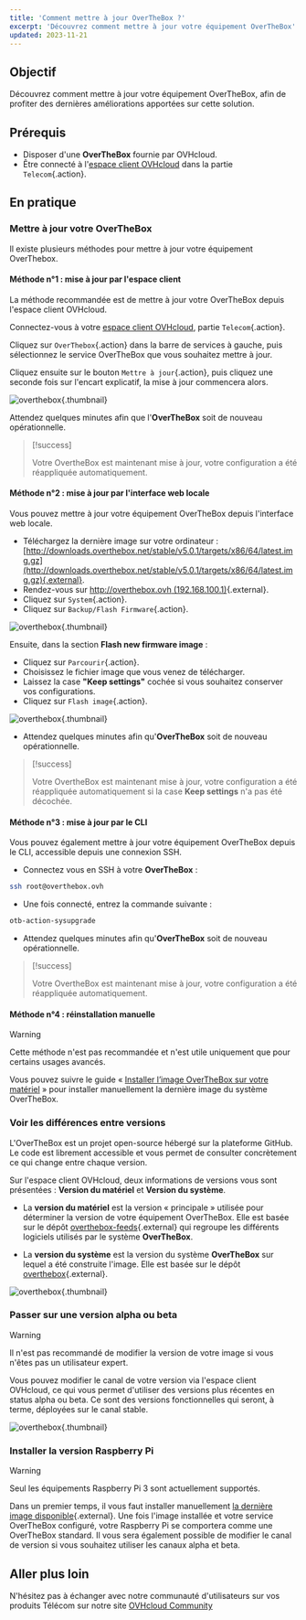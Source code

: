 ```yaml
---
title: 'Comment mettre à jour OverTheBox ?'
excerpt: 'Découvrez comment mettre à jour votre équipement OverTheBox'
updated: 2023-11-21
---
```


## Objectif

Découvrez comment mettre à jour votre équipement OverTheBox, afin de profiter des dernières améliorations apportées sur cette solution.

## Prérequis

- Disposer d'une **OverTheBox** fournie par OVHcloud.
- Être connecté à l'[espace client OVHcloud](https://www.ovh.com/auth?onsuccess=https%3A%2F%2Fwww.ovhtelecom.fr%2Fmanager&ovhSubsidiary=fr)
dans la partie `Telecom`{.action}.

## En pratique

### Mettre à jour votre OverTheBox

Il existe plusieurs méthodes pour mettre à jour votre équipement OverThebox.

#### Méthode n°1 : mise à jour par l'espace client

La méthode recommandée est de mettre à jour votre OverTheBox depuis l'espace client OVHcloud.

Connectez-vous à votre [espace client OVHcloud](https://www.ovh.com/auth?onsuccess=https%3A%2F%2Fwww.ovhtelecom.fr%2Fmanager&ovhSubsidiary=fr), partie `Telecom`{.action}.

Cliquez sur `OverThebox`{.action} dans la barre de services à gauche, puis sélectionnez le service OverTheBox que vous souhaitez mettre à jour.

Cliquez ensuite sur le bouton `Mettre à jour`{.action}, puis cliquez une seconde fois sur l'encart explicatif, la mise à jour commencera alors.

![overthebox](images/upgrade-step1-2022.png){.thumbnail}

Attendez quelques minutes afin que l'**OverTheBox** soit de nouveau opérationnelle.

> [!success]
>
> Votre  OvertheBox  est maintenant mise à jour, votre configuration a été réappliquée automatiquement.
>

#### Méthode n°2 : mise à jour par l'interface web locale

Vous pouvez mettre à jour votre équipement OverTheBox depuis l'interface web locale.

- Téléchargez la dernière image sur votre ordinateur : [http://downloads.overthebox.net/stable/v5.0.1/targets/x86/64/latest.img.gz](http://downloads.overthebox.net/stable/v5.0.1/targets/x86/64/latest.img.gz){.external}.
- Rendez-vous sur [http://overthebox.ovh (192.168.100.1)](http://overthebox.ovh){.external}.
- Cliquez sur `System`{.action}.
- Cliquez sur `Backup/Flash Firmware`{.action}.

![overthebox](images/upgrade-method2-1.png){.thumbnail}

Ensuite, dans la section **Flash new firmware image** :

- Cliquez sur `Parcourir`{.action}.
- Choisissez le fichier image que vous venez de télécharger.
- Laissez la case **"Keep settings"** cochée si vous souhaitez conserver vos configurations.
- Cliquez sur `Flash image`{.action}.

![overthebox](images/upgrade-method2-2.png){.thumbnail}

- Attendez quelques minutes afin qu'**OverTheBox** soit de nouveau opérationnelle.

> [!success]
>
> Votre  OvertheBox  est maintenant mise à jour, votre configuration a été réappliquée automatiquement si la case **Keep settings** n'a pas été décochée.
>

#### Méthode n°3 : mise à jour par le CLI

Vous pouvez également mettre à jour votre équipement OverTheBox depuis le CLI, accessible depuis une connexion SSH.

- Connectez vous en SSH à votre **OverTheBox** :

```bash
ssh root@overthebox.ovh
```

- Une fois connecté, entrez la commande suivante :

```bash
otb-action-sysupgrade
```

- Attendez quelques minutes afin qu'**OverTheBox** soit de nouveau opérationnelle.

> [!success]
>
> Votre  OvertheBox  est maintenant mise à jour, votre configuration a été réappliquée automatiquement.
>

#### Méthode n°4 : réinstallation manuelle

> [!warning]
>
> Cette méthode n'est pas recommandée et n'est utile uniquement que pour certains usages avancés.
>

Vous pouvez suivre le guide « [Installer l’image OverTheBox sur votre matériel](/pages/web_cloud/internet/overthebox/advanced_installer_limage_overthebox_sur_votre_materiel) » pour installer manuellement la dernière image du système OverTheBox.

### Voir les différences entre versions

L'OverTheBox est un projet open-source hébergé sur la plateforme GitHub. Le code est librement accessible et vous permet de consulter concrètement ce qui change entre chaque version.

Sur l'espace client OVHcloud, deux informations de versions vous sont présentées : **Version du matériel** et **Version du système**.

- La **version du matériel** est la version « principale » utilisée pour déterminer la version de votre équipement OverTheBox. Elle est basée sur le dépôt [overthebox-feeds](https://github.com/ovh/overthebox-feeds/tags){.external} qui regroupe les différents logiciels utilisés par le système **OverTheBox**.

- La **version du système** est la version du système **OverTheBox** sur lequel a été construite l'image. Elle est basée sur le dépôt [overthebox](https://github.com/ovh/overthebox/tags){.external}.

![overthebox](images/upgrade-more1-2022.png){.thumbnail}

### Passer sur une version alpha ou beta

> [!warning]
>
> Il n'est pas recommandé de modifier la version de votre image si vous n'êtes pas un utilisateur expert.
>

Vous pouvez modifier le canal de votre version via l'espace client OVHcloud, ce qui vous permet d'utiliser des versions plus récentes en status alpha ou beta. Ce sont des versions fonctionnelles qui seront, à terme, déployées sur le canal stable.

![overthebox](images/upgrade-more2-2022.png){.thumbnail}

### Installer la version Raspberry Pi

> [!warning]
>
> Seul les équipements Raspberry Pi 3 sont actuellement supportés.
>

Dans un premier temps, il vous faut installer manuellement [la dernière image disponible](http://downloads.overthebox.net/stable/v5.0.1/targets/brcm2708/bcm2710/latest.img.gz){.external}.
Une fois l'image installée et votre service OverTheBox configuré, votre Raspberry Pi se comportera comme une OverTheBox standard. Il vous sera également possible de modifier le canal de version si vous souhaitez utiliser les canaux alpha et beta.

## Aller plus loin

N'hésitez pas à échanger avec notre communauté d'utilisateurs sur vos produits Télécom sur notre site [OVHcloud Community](https://community.ovh.com/c/telecom)
